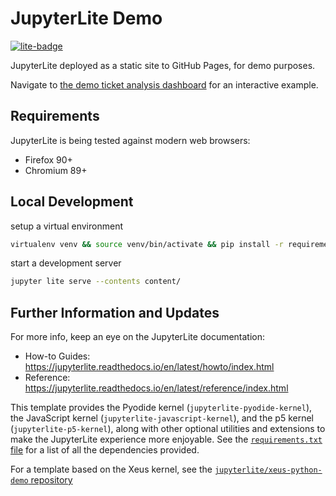 # JupyterLite Demo

[![lite-badge](https://jupyterlite.rtfd.io/en/latest/_static/badge.svg)](https://jupyterlite.github.io/demo)

JupyterLite deployed as a static site to GitHub Pages, for demo purposes.

Navigate to [the demo ticket analysis dashboard](https://ocasazza.github.io/in-browser-notebooks/lab/index.html?path=pyodide%2Fticket-analysis.ipynb) for an interactive example.

## Requirements

JupyterLite is being tested against modern web browsers:

- Firefox 90+
- Chromium 89+

## Local Development

setup a virtual environment

```sh
virtualenv venv && source venv/bin/activate && pip install -r requirements.txt
```

start a development server

```sh
jupyter lite serve --contents content/
```

## Further Information and Updates

For more info, keep an eye on the JupyterLite documentation:

- How-to Guides: https://jupyterlite.readthedocs.io/en/latest/howto/index.html
- Reference: https://jupyterlite.readthedocs.io/en/latest/reference/index.html

This template provides the Pyodide kernel (`jupyterlite-pyodide-kernel`), the JavaScript kernel (`jupyterlite-javascript-kernel`), and the p5 kernel (`jupyterlite-p5-kernel`), along with other
optional utilities and extensions to make the JupyterLite experience more enjoyable. See the
[`requirements.txt` file](requirements.txt) for a list of all the dependencies provided.

For a template based on the Xeus kernel, see the [`jupyterlite/xeus-python-demo` repository](https://github.com/jupyterlite/xeus-python-demo)

